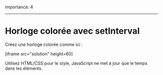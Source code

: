 importance: 4

---

# Horloge colorée avec setInterval

Créez une horloge colorée comme ici :

[iframe src="solution" height=60]

Utilisez HTML/CSS pour le style, JavaScript ne met à jour que le temps dans les éléments.
